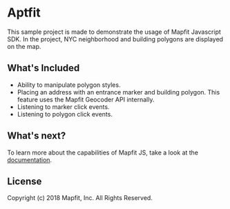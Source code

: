 # Aptfit
This sample project is made to demonstrate the usage of Mapfit Javascript SDK. In the project, NYC neighborhood and building polygons are displayed on the map.
## What's Included
  * Ability to manipulate polygon styles.
  * Placing an address with an entrance marker and building polygon. This feature uses the Mapfit Geocoder API internally.
  * Listening to marker click events.
  * Listening to polygon click events.

## What's next?
To learn more about the capabilities of Mapfit JS, take a look at the [documentation](https://javascript.mapfit.com/docs).
## License
Copyright (c) 2018 Mapfit, Inc. All Rights Reserved.
